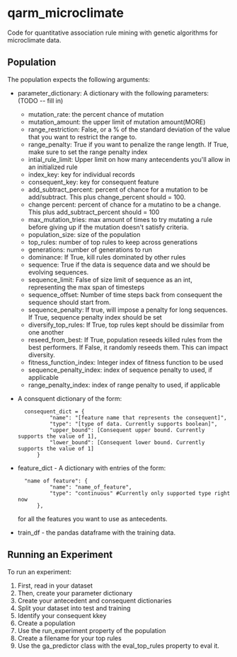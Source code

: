 # qarm_microclimate
Code for quantitative association rule mining with genetic algorithms for microclimate data. 


## Population 
The population expects the following arguments: 
* parameter_dictionary: A dictionary with the following parameters: (TODO -- fill in)
    
    * mutation_rate: the percent chance of mutation 
    * mutation_amount: the upper limit of mutation amount(MORE)
    * range_restriction: False, or a % of the standard deviation of the value that you want to restrict the range to. 
    * range_penalty: True if you want to penalize the range length. If True, make sure to set the range penalty index
    * intial_rule_limit: Upper limit on how many antecendents you'll allow in an initialized rule
    * index_key: key for individual records
    * consequent_key: key for consequent feature
    * add_subtract_percent: percent of chance for a mutation to be add/subtract. This plus change_percent should = 100. 
    * change percent: percent of chance for a mutatino to be a change. This plus add_subtract_percent should = 100
    * max_mutation_tries: max amount of times to try mutating a rule before giving up if the mutation doesn't satisfy criteria.
    * population_size: size of the population
    * top_rules: number of top rules to keep across generations
    * generations: number of generations to run
    * dominance: If True, kill rules dominated by other rules
    * sequence: True if the data is sequence data and we should be evolving sequences. 
    * sequence_limit: False of size limit of sequence as an int, representing the max span of timesteps
    * sequence_offset: Number of time steps back from consequent the sequence should start from. 
    * sequence_penalty: If true, will impose a penalty for long sequences. If True, sequence penalty index should be set
    * diversify_top_rules: If True, top rules kept should be dissimilar from one another 
    * reseed_from_best: If True, population reseeds killed rules from the best performers. If False, it randomly reseeds them. This can impact diversity. 
    * fitness_function_index: Integer index of fitness function to be used
    * sequence_penalty_index: index of sequence penalty to used, if applicable
    * range_penalty_index: index of range penalty to used, if applicable 

* A consquent dictionary of the form:

        consequent_dict = {
                "name": "[feature name that represents the consequent]",
                "type": "[type of data. Currently supports boolean]",
                "upper_bound": [Consequent upper bound. Currently supports the value of 1],
                "lower_bound": [Consequent lower bound. Currently supports the value of 1]
            }

* feature_dict - A dictionary with entries of the form: 

        "name of feature": {
                "name": "name_of_feature",
                "type": "continuous" #Currently only supported type right now
            },

    for all the features you want to use as antecedents. 

* train_df - the pandas dataframe with the training data. 


## Running an Experiment 

To run an experiment:

1. First, read in your dataset
2. Then, create your parameter dictionary 
3. Create your antecedent and consequent dictionaries 
4. Split your dataset into test and training 
5. Identify your consequent kkey 
6. Create a population
7. Use the run_experiment property of the population
8. Create a filename for your top rules
9. Use the ga_predictor class with the eval_top_rules property to eval it. 